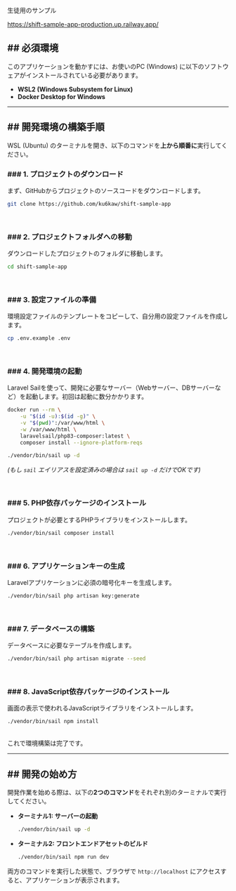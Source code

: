 生徒用のサンプル

https://shift-sample-app-production.up.railway.app/

## \#\# 必須環境

このアプリケーションを動かすには、お使いのPC (Windows) に以下のソフトウェアがインストールされている必要があります。

  * **WSL2 (Windows Subsystem for Linux)**
  * **Docker Desktop for Windows**

-----

## \#\# 開発環境の構築手順

WSL (Ubuntu) のターミナルを開き、以下のコマンドを**上から順番に**実行してください。

### \#\#\# 1. プロジェクトのダウンロード

まず、GitHubからプロジェクトのソースコードをダウンロードします。

```bash
git clone https://github.com/ku6kaw/shift-sample-app
```

<br>

### \#\#\# 2. プロジェクトフォルダへの移動

ダウンロードしたプロジェクトのフォルダに移動します。

```bash
cd shift-sample-app
```

<br>

### \#\#\# 3. 設定ファイルの準備

環境設定ファイルのテンプレートをコピーして、自分用の設定ファイルを作成します。

```bash
cp .env.example .env
```

<br>

### \#\#\# 4. 開発環境の起動

Laravel Sailを使って、開発に必要なサーバー（Webサーバー、DBサーバーなど）を起動します。初回は起動に数分かかります。

```bash
docker run --rm \
    -u "$(id -u):$(id -g)" \
    -v "$(pwd)":/var/www/html \
    -w /var/www/html \
    laravelsail/php83-composer:latest \
    composer install --ignore-platform-reqs
```


```bash
./vendor/bin/sail up -d
```

*(もし `sail` エイリアスを設定済みの場合は `sail up -d` だけでOKです)*

<br>

### \#\#\# 5. PHP依存パッケージのインストール

プロジェクトが必要とするPHPライブラリをインストールします。

```bash
./vendor/bin/sail composer install
```

<br>

### \#\#\# 6. アプリケーションキーの生成

Laravelアプリケーションに必須の暗号化キーを生成します。

```bash
./vendor/bin/sail php artisan key:generate
```

<br>

### \#\#\# 7. データベースの構築

データベースに必要なテーブルを作成します。

```bash
./vendor/bin/sail php artisan migrate --seed
```

<br>

### \#\#\# 8. JavaScript依存パッケージのインストール

画面の表示で使われるJavaScriptライブラリをインストールします。

```bash
./vendor/bin/sail npm install
```

<br>
これで環境構築は完了です。

-----

## \#\# 開発の始め方

開発作業を始める際は、以下の**2つのコマンド**をそれぞれ別のターミナルで実行してください。

  * **ターミナル1: サーバーの起動**

    ```bash
    ./vendor/bin/sail up -d
    ```

  * **ターミナル2: フロントエンドアセットのビルド**

    ```bash
    ./vendor/bin/sail npm run dev
    ```

両方のコマンドを実行した状態で、ブラウザで `http://localhost` にアクセスすると、アプリケーションが表示されます。
